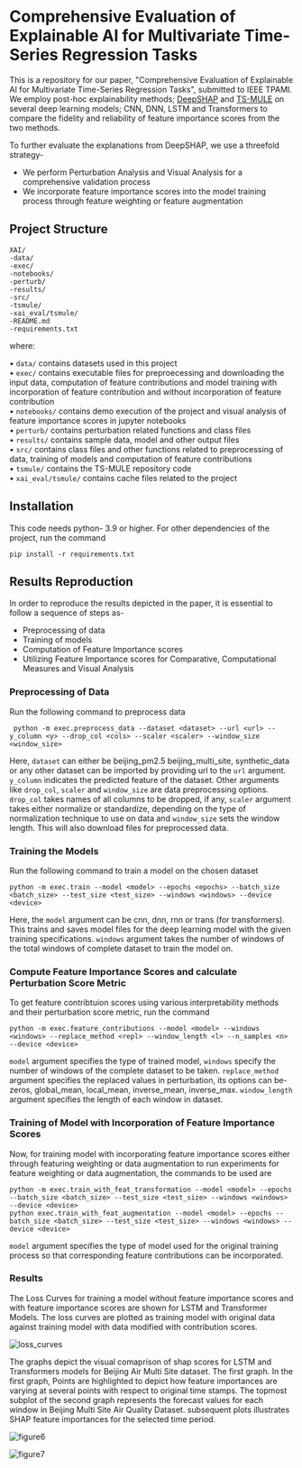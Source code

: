 # Comprehensive Evaluation of Explainable AI for Multivariate Time-Series Regression Tasks
This is a repository for our paper, "Comprehensive Evaluation of Explainable AI for Multivariate Time-Series Regression Tasks", submitted to IEEE TPAMI. We employ post-hoc explainability methods; [DeepSHAP](https://github.com/shap/shap) and [TS-MULE](https://github.com/dbvis-ukon/ts-mule) on several deep learning models; CNN, DNN, LSTM and Transformers to compare the fidelity and reliability of feature importance scores from the two methods.

To further evaluate the explanations from DeepSHAP, we use a threefold strategy-
- We perform Perturbation Analysis and Visual Analysis for a comprehensive validation process
- We incorporate feature importance scores into the model training process through feature weighting or feature augmentation

## Project Structure

    XAI/
    -data/
    -exec/
    -notebooks/
    -perturb/
    -results/
    -src/
    -tsmule/
    -xai_eval/tsmule/
    -README.md
    -requirements.txt

where:

&#8226; `data/` contains datasets used in this project  
&#8226; `exec/` contains executable files for preproecessing and downloading the input data, computation of feature contributions and model training with incorporation of feature contribution and without incorporation of feature contribution  
&#8226; `notebooks/` contains demo execution of the project and visual analysis of feature importance scores in jupyter notebooks  
&#8226; `perturb/` contains perturbation related functions and class files  
&#8226; `results/` contains sample data, model and other output files  
&#8226; `src/` contains class files and other functions related to preprocessing of data, training of models and computation of feature contributions  
&#8226; `tsmule/` contains the TS-MULE repository code  
&#8226; `xai_eval/tsmule/` contains cache files related to the project   


## Installation

This code needs python- 3.9 or higher. For other dependencies of the project, run the command


    pip install -r requirements.txt 

## Results Reproduction
In order to reproduce the results depicted in the paper, it is essential to follow a sequence of steps as-
- Preprocessing of data  
- Training of models
- Computation of Feature Importance scores
- Utilizing Feature Importance scores for Comparative, Computational Measures and Visual Analysis


 ### Preprocessing of Data
 Run the following command to preprocess data

     python -m exec.preprocess_data --dataset <dataset> --url <url> --y_column <y> --drop_col <cols> --scaler <scaler> --window_size <window_size>

 Here, `dataset` can either be beijing_pm2.5 beijing_multi_site, synthetic_data or any other dataset can be imported by providing url to the `url` argument. `y_column` indicates the predicted feature of the dataset. Other arguments like `drop_col`, `scaler` and `window_size` are data preprocessing options. `drop_col` takes names of all columns to be dropped, if any, `scaler` argument takes either normalize or standardize, depending on the type of normalization technique to use on data and `window_size` sets the window length. This will also download files for preprocessed data.

### Training the Models
Run the following command to train a model on the chosen dataset

    python -m exec.train --model <model> --epochs <epochs> --batch_size <batch_size> --test_size <test_size> --windows <windows> --device <device>
    
Here, the `model` argument can be cnn, dnn, rnn or trans (for transformers). This trains and saves model files for the deep learning model with the given training specifications. `windows` argument takes the number of windows of the total windows of complete dataset to train the model on.   

### Compute Feature Importance Scores and calculate Perturbation Score Metric
To get feature contribtuion scores using various interpretability methods and their perturbation score metric, run the command

    python -m exec.feature_contributions --model <model> --windows <windows> --replace_method <repl> --window_length <l> --n_samples <n> --device <device>

`model` argument specifies the type of trained model, `windows` specify the number of windows of the complete dataset to be taken. `replace_method` argument specifies the replaced values in perturbation, its options can be- zeros, global_mean, local_mean, inverse_mean, inverse_max. `window_length` argument specifies the length of each window in dataset. 

### Training of Model with Incorporation of Feature Importance Scores
Now, for training model with incorporating feature importance scores either through featuring weighting or data augmentation to run experiments for feature weighting or data augmentation, the commands to be used are

    python -m exec.train_with_feat_transformation --model <model> --epochs --batch_size <batch_size> --test_size <test_size> --windows <windows> --device <device>
    python exec.train_with_feat_augmentation --model <model> --epochs --batch_size <batch_size> --test_size <test_size> --windows <windows> --device <device>

`model` argument specifies the type of model used for the original training process so that corresponding feature contributions can be incorporated. 


### Results

The Loss Curves for training a model without feature importance scores and with feature importance scores are shown for LSTM and Transformer Models. The
loss curves are plotted as training model with original data against training model with data modified with contribution scores.


![loss_curves](https://github.com/ai4sees/XAI/assets/104296674/fd3d84ed-ae23-4de7-a89e-33d3cf8739dd)

The graphs depict the visual comaprison of shap scores for LSTM and Transformers models for Beijing Air Multi Site dataset. The first graph. In the first graph, Points are highlighted to depict how feature importances are varying at several points with respect to original time stamps. The topmost subplot of the second graph represents the forecast values for each window in Beijing Multi Site Air Quality Dataset. subsequent plots illustrates SHAP feature importances for the selected time period.  

![figure6](https://github.com/ai4sees/XAI/assets/104296674/c12fd90c-af65-4eb5-a083-501533a80354)


![figure7](https://github.com/ai4sees/XAI/assets/104296674/e94d4bbf-52eb-4849-9e20-e53f478610fe)




